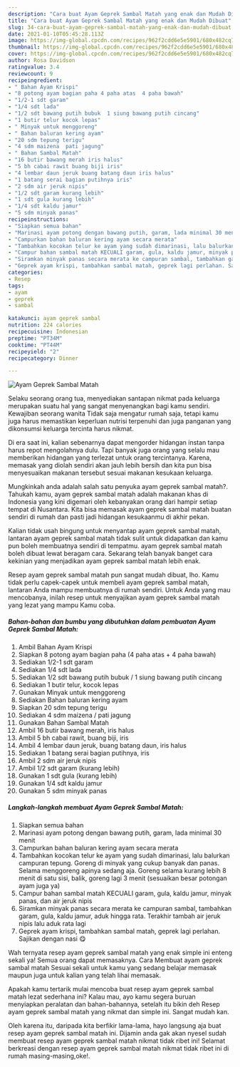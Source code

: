 ```yaml
---
description: "Cara buat Ayam Geprek Sambal Matah yang enak dan Mudah Dibuat"
title: "Cara buat Ayam Geprek Sambal Matah yang enak dan Mudah Dibuat"
slug: 34-cara-buat-ayam-geprek-sambal-matah-yang-enak-dan-mudah-dibuat
date: 2021-01-10T05:45:28.113Z
image: https://img-global.cpcdn.com/recipes/962f2cdd6e5e5901/680x482cq70/ayam-geprek-sambal-matah-foto-resep-utama.jpg
thumbnail: https://img-global.cpcdn.com/recipes/962f2cdd6e5e5901/680x482cq70/ayam-geprek-sambal-matah-foto-resep-utama.jpg
cover: https://img-global.cpcdn.com/recipes/962f2cdd6e5e5901/680x482cq70/ayam-geprek-sambal-matah-foto-resep-utama.jpg
author: Rosa Davidson
ratingvalue: 3.4
reviewcount: 9
recipeingredient:
- " Bahan Ayam Krispi"
- "8 potong ayam bagian paha 4 paha atas  4 paha bawah"
- "1/2-1 sdt garam"
- "1/4 sdt lada"
- "1/2 sdt bawang putih bubuk  1 siung bawang putih cincang"
- "1 butir telur kocok lepas"
- " Minyak untuk menggoreng"
- " Bahan baluran kering ayam"
- "20 sdm tepung terigu"
- "4 sdm maizena  pati jagung"
- " Bahan Sambal Matah"
- "16 butir bawang merah iris halus"
- "5 bh cabai rawit buang biji iris"
- "4 lembar daun jeruk buang batang daun iris halus"
- "1 batang serai bagian putihnya iris"
- "2 sdm air jeruk nipis"
- "1/2 sdt garam kurang lebih"
- "1 sdt gula kurang lebih"
- "1/4 sdt kaldu jamur"
- "5 sdm minyak panas"
recipeinstructions:
- "Siapkan semua bahan"
- "Marinasi ayam potong dengan bawang putih, garam, lada minimal 30 menit"
- "Campurkan bahan baluran kering ayam secara merata"
- "Tambahkan kocokan telur ke ayam yang sudah dimarinasi, lalu balurkan campuran tepung. Goreng di minyak yang cukup banyak dan panas. Selama menggoreng apinya sedang aja. Goreng selama kurang lebih 8 menit di satu sisi, balik, goreng lagi 3 menit (sesuaikan besar potongan ayam juga ya)"
- "Campur bahan sambal matah KECUALI garam, gula, kaldu jamur, minyak panas, dan air jeruk nipis"
- "Siramkan minyak panas secara merata ke campuran sambal, tambahkan garam, gula, kaldu jamur, aduk hingga rata. Terakhir tambah air jeruk nipis lalu aduk rata lagi"
- "Geprek ayam krispi, tambahkan sambal matah, geprek lagi perlahan. Sajikan dengan nasi 😋"
categories:
- Resep
tags:
- ayam
- geprek
- sambal

katakunci: ayam geprek sambal 
nutrition: 224 calories
recipecuisine: Indonesian
preptime: "PT34M"
cooktime: "PT44M"
recipeyield: "2"
recipecategory: Dinner

---
```



![Ayam Geprek Sambal Matah](https://img-global.cpcdn.com/recipes/962f2cdd6e5e5901/680x482cq70/ayam-geprek-sambal-matah-foto-resep-utama.jpg)

Selaku seorang orang tua, menyediakan santapan nikmat pada keluarga merupakan suatu hal yang sangat menyenangkan bagi kamu sendiri. Kewajiban seorang  wanita Tidak saja mengatur rumah saja, tetapi kamu juga harus memastikan keperluan nutrisi terpenuhi dan juga panganan yang dikonsumsi keluarga tercinta harus nikmat.

Di era  saat ini, kalian sebenarnya dapat mengorder hidangan instan tanpa harus repot mengolahnya dulu. Tapi banyak juga orang yang selalu mau memberikan hidangan yang terlezat untuk orang tercintanya. Karena, memasak yang diolah sendiri akan jauh lebih bersih dan kita pun bisa menyesuaikan makanan tersebut sesuai makanan kesukaan keluarga. 



Mungkinkah anda adalah salah satu penyuka ayam geprek sambal matah?. Tahukah kamu, ayam geprek sambal matah adalah makanan khas di Indonesia yang kini digemari oleh kebanyakan orang dari hampir setiap tempat di Nusantara. Kita bisa memasak ayam geprek sambal matah buatan sendiri di rumah dan pasti jadi hidangan kesukaanmu di akhir pekan.

Kalian tidak usah bingung untuk menyantap ayam geprek sambal matah, lantaran ayam geprek sambal matah tidak sulit untuk didapatkan dan kamu pun boleh membuatnya sendiri di tempatmu. ayam geprek sambal matah boleh dibuat lewat beragam cara. Sekarang telah banyak banget cara kekinian yang menjadikan ayam geprek sambal matah lebih enak.

Resep ayam geprek sambal matah pun sangat mudah dibuat, lho. Kamu tidak perlu capek-capek untuk membeli ayam geprek sambal matah, lantaran Anda mampu membuatnya di rumah sendiri. Untuk Anda yang mau mencobanya, inilah resep untuk menyajikan ayam geprek sambal matah yang lezat yang mampu Kamu coba.

<!--inarticleads1-->

##### Bahan-bahan dan bumbu yang dibutuhkan dalam pembuatan Ayam Geprek Sambal Matah:

1. Ambil  Bahan Ayam Krispi
1. Siapkan 8 potong ayam bagian paha (4 paha atas + 4 paha bawah)
1. Sediakan 1/2-1 sdt garam
1. Sediakan 1/4 sdt lada
1. Sediakan 1/2 sdt bawang putih bubuk / 1 siung bawang putih cincang
1. Sediakan 1 butir telur, kocok lepas
1. Gunakan  Minyak untuk menggoreng
1. Sediakan  Bahan baluran kering ayam
1. Siapkan 20 sdm tepung terigu
1. Sediakan 4 sdm maizena / pati jagung
1. Gunakan  Bahan Sambal Matah
1. Ambil 16 butir bawang merah, iris halus
1. Ambil 5 bh cabai rawit, buang biji, iris
1. Ambil 4 lembar daun jeruk, buang batang daun, iris halus
1. Sediakan 1 batang serai bagian putihnya, iris
1. Ambil 2 sdm air jeruk nipis
1. Ambil 1/2 sdt garam (kurang lebih)
1. Gunakan 1 sdt gula (kurang lebih)
1. Gunakan 1/4 sdt kaldu jamur
1. Gunakan 5 sdm minyak panas




<!--inarticleads2-->

##### Langkah-langkah membuat Ayam Geprek Sambal Matah:

1. Siapkan semua bahan
1. Marinasi ayam potong dengan bawang putih, garam, lada minimal 30 menit
1. Campurkan bahan baluran kering ayam secara merata
1. Tambahkan kocokan telur ke ayam yang sudah dimarinasi, lalu balurkan campuran tepung. Goreng di minyak yang cukup banyak dan panas. Selama menggoreng apinya sedang aja. Goreng selama kurang lebih 8 menit di satu sisi, balik, goreng lagi 3 menit (sesuaikan besar potongan ayam juga ya)
1. Campur bahan sambal matah KECUALI garam, gula, kaldu jamur, minyak panas, dan air jeruk nipis
1. Siramkan minyak panas secara merata ke campuran sambal, tambahkan garam, gula, kaldu jamur, aduk hingga rata. Terakhir tambah air jeruk nipis lalu aduk rata lagi
1. Geprek ayam krispi, tambahkan sambal matah, geprek lagi perlahan. Sajikan dengan nasi 😋




Wah ternyata resep ayam geprek sambal matah yang enak simple ini enteng sekali ya! Semua orang dapat memasaknya. Cara Membuat ayam geprek sambal matah Sesuai sekali untuk kamu yang sedang belajar memasak maupun juga untuk kalian yang telah lihai memasak.

Apakah kamu tertarik mulai mencoba buat resep ayam geprek sambal matah lezat sederhana ini? Kalau mau, ayo kamu segera buruan menyiapkan peralatan dan bahan-bahannya, setelah itu bikin deh Resep ayam geprek sambal matah yang nikmat dan simple ini. Sangat mudah kan. 

Oleh karena itu, daripada kita berfikir lama-lama, hayo langsung aja buat resep ayam geprek sambal matah ini. Dijamin anda gak akan nyesel sudah membuat resep ayam geprek sambal matah nikmat tidak ribet ini! Selamat berkreasi dengan resep ayam geprek sambal matah nikmat tidak ribet ini di rumah masing-masing,oke!.

